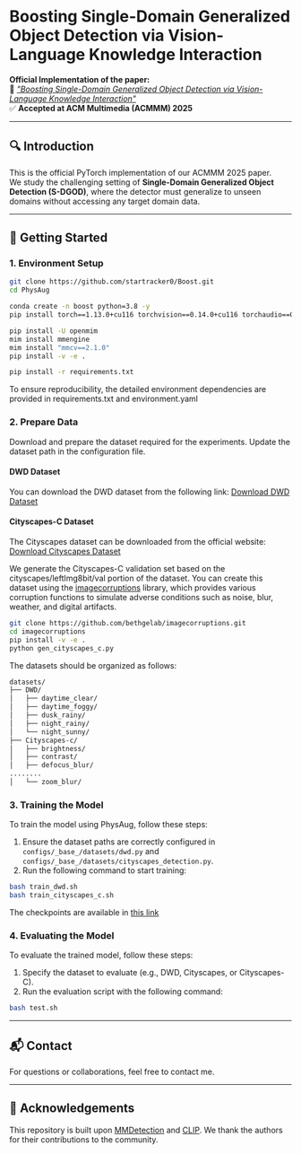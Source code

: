 # Boosting Single-Domain Generalized Object Detection via Vision-Language Knowledge Interaction

**Official Implementation of the paper:**  
📄 [_"Boosting Single-Domain Generalized Object Detection via Vision-Language Knowledge Interaction"_](https://arxiv.org/pdf/2504.19086)  
✅ **Accepted at ACM Multimedia (ACMMM) 2025**

---

## 🔍 Introduction

This is the official PyTorch implementation of our ACMMM 2025 paper.  
We study the challenging setting of **Single-Domain Generalized Object Detection (S-DGOD)**, where the detector must generalize to unseen domains without accessing any target domain data.

---

## 🚀 Getting Started

### 1. Environment Setup
```bash
git clone https://github.com/startracker0/Boost.git
cd PhysAug

conda create -n boost python=3.8 -y
pip install torch==1.13.0+cu116 torchvision==0.14.0+cu116 torchaudio==0.13.0 --extra-index-url https://download.pytorch.org/whl/cu116

pip install -U openmim
mim install mmengine
mim install "mmcv==2.1.0"
pip install -v -e .

pip install -r requirements.txt
```
To ensure reproducibility, the detailed environment dependencies are provided in requirements.txt and environment.yaml

### 2. Prepare Data
Download and prepare the dataset required for the experiments. Update the dataset path in the configuration file.

#### DWD Dataset
You can download the DWD dataset from the following link:
[Download DWD Dataset](https://drive.google.com/drive/folders/1IIUnUrJrvFgPzU8D6KtV0CXa8k1eBV9B)

#### Cityscapes-C Dataset
The Cityscapes dataset can be downloaded from the official website:
[Download Cityscapes Dataset](https://www.cityscapes-dataset.com/)

We generate the Cityscapes-C validation set based on the cityscapes/leftImg8bit/val portion of the dataset.
You can create this dataset using the [imagecorruptions](https://github.com/bethgelab/imagecorruptions) library, which provides various corruption functions to simulate adverse conditions such as noise, blur, weather, and digital artifacts.

```bash
git clone https://github.com/bethgelab/imagecorruptions.git
cd imagecorruptions
pip install -v -e .
python gen_cityscapes_c.py
```

The datasets should be organized as follows:
```bash
datasets/
├── DWD/
│   ├── daytime_clear/
│   ├── daytime_foggy/
│   ├── dusk_rainy/
│   ├── night_rainy/
│   └── night_sunny/
├── Cityscapes-c/
│   ├── brightness/
│   ├── contrast/
│   ├── defocus_blur/
........
│   └── zoom_blur/
```
### 3. Training the Model

To train the model using PhysAug, follow these steps:

1. Ensure the dataset paths are correctly configured in `configs/_base_/datasets/dwd.py` and `configs/_base_/datasets/cityscapes_detection.py`.
2. Run the following command to start training:

```bash
bash train_dwd.sh
bash train_cityscapes_c.sh
```

The checkpoints are available in [this link](https://pan.baidu.com/s/1MQCG-u2nylz4ii3qy4i8Xw?pwd=xuja)
### 4. Evaluating the Model

To evaluate the trained model, follow these steps:

1. Specify the dataset to evaluate (e.g., DWD, Cityscapes, or Cityscapes-C).
2. Run the evaluation script with the following command:

```bash
bash test.sh
```
---

## 📬 Contact

For questions or collaborations, feel free to contact me.

---

## 📌 Acknowledgements

This repository is built upon [MMDetection](https://github.com/open-mmlab/mmdetection) and [CLIP](https://github.com/openai/CLIP). We thank the authors for their contributions to the community.
